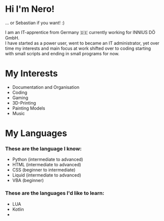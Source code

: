 # Hi I'm Nero!
... or Sebastian if you want! :)

I am an IT-apprentice from Germany 🇩🇪 currently working for INNIUS DÖ GmbH.\
I have started as a power user, went to became an IT administrator, yet over time my interests and main focus at work shifted over to coding starting with small scripts and ending in small programs for now.

# My Interests
- Documentation and Organisation
- Coding
- Gaming
- 3D-Printing
- Painting Models
- Music

# My Languages
### These are the language I know:
- Python (intermediate to advanced)
- HTML (intermediate to advanced)
- CSS (beginner to intermediate)
- Liquid (intermediate to advanced)
- VBA (beginner)

### These are the languages I'd like to learn:
- LUA
- Kotlin
- 


<!---
NeroAiur/NeroAiur is a ✨ special ✨ repository because its `README.md` (this file) appears on your GitHub profile.
You can click the Preview link to take a look at your changes.
--->
